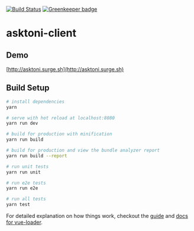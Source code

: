 [![Build Status](https://travis-ci.org/AskToni/asktoni-client.svg?branch=master)](https://travis-ci.org/AskToni/asktoni-client)
[![Greenkeeper badge](https://badges.greenkeeper.io/AskToni/asktoni-client.svg)](https://greenkeeper.io/)
# asktoni-client
## Demo

[http://asktoni.surge.sh](http://asktoni.surge.sh)
## Build Setup

``` bash
# install dependencies
yarn

# serve with hot reload at localhost:8080
yarn run dev

# build for production with minification
yarn run build

# build for production and view the bundle analyzer report
yarn run build --report

# run unit tests
yarn run unit

# run e2e tests
yarn run e2e

# run all tests
yarn test
```

For detailed explanation on how things work, checkout the [guide](http://vuejs-templates.github.io/webpack/) and [docs for vue-loader](http://vuejs.github.io/vue-loader).
